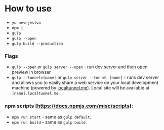 # How to use

* `yo nevejestvo`
* `npm i`
* `gulp`
* `gulp --open`
* `gulp build --production`

### Flags

* `gulp --open` or `gulp server --open` - run dev server and then open preview in browser
* `gulp --tunnel=[name]` or `gulp server --tunnel [name]` - runs dev server and allows you to easily share a web service on your local development machine (powered by [localtunnel.me](https://localtunnel.me/)). Local site will be available at `[name].localtunnel.me`.

### npm scripts (https://docs.npmjs.com/misc/scripts):

* `npm run start` - same as `gulp default`.
* `npm run build` - same as `gulp build`.
